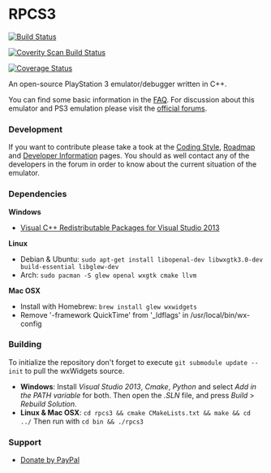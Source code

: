 RPCS3
=====

[![Build Status](https://travis-ci.org/RPCS3/rpcs3.svg?branch=master)](https://travis-ci.org/RPCS3/rpcs3)

<a href="https://scan.coverity.com/projects/3960">
  <img alt="Coverity Scan Build Status"
       src="https://scan.coverity.com/projects/3960/badge.svg"/>
</a>

[![Coverage Status](https://coveralls.io/repos/DHrpcs3/rpcs3/badge.svg)](https://coveralls.io/r/DHrpcs3/rpcs3)

An open-source PlayStation 3 emulator/debugger written in C++.

You can find some basic information in the [FAQ](https://github.com/DHrpcs3/rpcs3/wiki/FAQ). For discussion about this emulator and PS3 emulation please visit the [official forums](http://www.emunewz.net/forum/forumdisplay.php?fid=162).


### Development

If you want to contribute please take a took at the [Coding Style](https://github.com/DHrpcs3/rpcs3/wiki/Coding-Style), [Roadmap](https://github.com/DHrpcs3/rpcs3/wiki/Roadmap) and [Developer Information](https://github.com/DHrpcs3/rpcs3/wiki/Developer-Information) pages. You should as well contact any of the developers in the forum in order to know about the current situation of the emulator.


### Dependencies

__Windows__
* [Visual C++ Redistributable Packages for Visual Studio 2013](http://www.microsoft.com/en-us/download/details.aspx?id=40784)

__Linux__
* Debian & Ubuntu: `sudo apt-get install libopenal-dev libwxgtk3.0-dev build-essential libglew-dev`
* Arch: `sudo pacman -S glew openal wxgtk cmake llvm`

__Mac OSX__
* Install with Homebrew: `brew install glew wxwidgets`
* Remove '-framework QuickTime' from '_ldflags' in /usr/local/bin/wx-config


### Building

To initialize the repository don't forget to execute `git submodule update --init` to pull the wxWidgets source.
* __Windows__: Install *Visual Studio 2013*, *Cmake*, *Python* and select *Add in the PATH variable* for both. Then open the *.SLN* file, and press *Build* > *Rebuild Solution*.
* __Linux & Mac OSX__:
`cd rpcs3 && cmake CMakeLists.txt && make && cd ../` Then run with `cd bin && ./rpcs3`

### Support
* [Donate by PayPal](https://www.paypal.com/cgi-bin/webscr?cmd=_s-xclick&hosted_button_id=MPJ3S9XQXCE3G)
